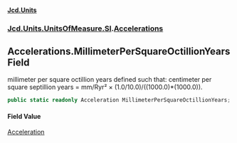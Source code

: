 #### [Jcd.Units](index 'index')
### [Jcd.Units.UnitsOfMeasure.SI](Jcd.Units.UnitsOfMeasure.SI 'Jcd.Units.UnitsOfMeasure.SI').[Accelerations](Accelerations 'Jcd.Units.UnitsOfMeasure.SI.Accelerations')

## Accelerations.MillimeterPerSquareOctillionYears Field

millimeter per square octillion years defined such that: centimeter per square septillion years = mm/Ryr² ×
(1.0/10.0)/((1000.0)*(1000.0)).

```csharp
public static readonly Acceleration MillimeterPerSquareOctillionYears;
```

#### Field Value
[Acceleration](Acceleration 'Jcd.Units.UnitTypes.Acceleration')